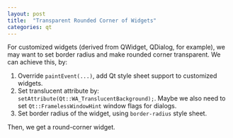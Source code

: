```yaml
---
layout: post
title:  "Transparent Rounded Corner of Widgets"
categories: qt
---
```


For customized widgets (derived from QWidget, QDialog, for example), we may want to set border radius and make rounded corner transparent. We can achieve this, by:
1. Override `paintEvent(...)`, add Qt style sheet support to customized widgets.
2. Set translucent attribute by: `setAttribute(Qt::WA_TranslucentBackground);`. Maybe we also need to set `Qt::FramelessWindowHint` window flags for dialogs.
3. Set border radius of the widget, using `border-radius` style sheet.

Then, we get a round-corner widget.
